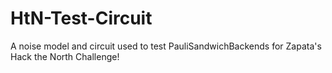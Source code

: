 # HtN-Test-Circuit
A noise model and circuit used to test PauliSandwichBackends for Zapata's Hack the North Challenge!
